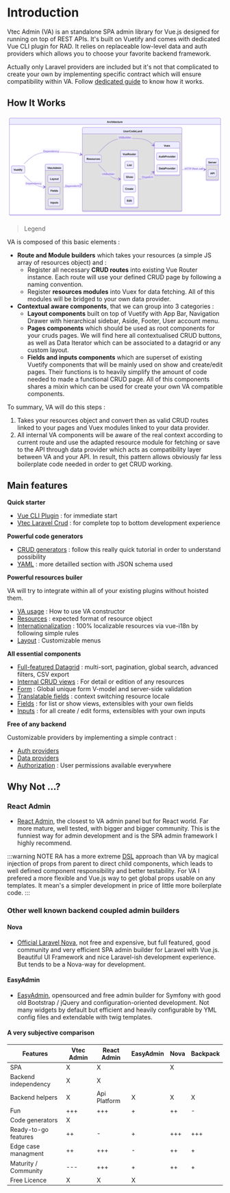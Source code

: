# Introduction

Vtec Admin (VA) is an standalone SPA admin library for Vue.js designed for running on top of REST APIs. It's built on Vuetify and comes with dedicated Vue CLI plugin for RAD. It relies on replaceable low-level data and auth providers which allows you to choose your favorite backend framework.

Actually only Laravel providers are included but it's not that complicated to create your own by implementing specific contract which will ensure compatibility within VA. Follow [dedicated guide](data-providers.md) to know how it works.

## How It Works

![Architecture](/diagrams/architecture.svg)

> Legend

VA is composed of this basic elements :

- **Route and Module builders** which takes your resources (a simple JS array of resources object) and :
  - Register all necessary **CRUD routes** into existing Vue Router instance. Each route will use your defined CRUD page by following a naming convention.
  - Register **resources modules** into Vuex for data fetching. All of this modules will be bridged to your own data provider.
- **Contextual aware components**, that we can group into 3 categories :
  - **Layout components** built on top of Vuetify with App Bar, Navigation Drawer with hierarchical sidebar, Aside, Footer, User account menu.
  - **Pages components** which should be used as root components for your cruds pages. We will find here all contextualised CRUD buttons, as well as Data Iterator which can be associated to a datagrid or any custom layout.
  - **Fields and inputs components** which are superset of existing Vuetify components that will be mainly used on show and create/edit pages. Their functions is to heavily simplify the amount of code needed to made a functional CRUD page. All of this components shares a mixin which can be used for create your own VA compatible components.

To summary, VA will do this steps :

1. Takes your resources object and convert then as valid CRUD routes linked to your pages and Vuex modules linked to your data provider.
2. All internal VA components will be aware of the real context according to current route and use the adapted resource module for fetching or save to the API through data provider which acts as compatibility layer between VA and your API. In result, this pattern allows obviously far less boilerplate code needed in order to get CRUD working.

## Main features

**Quick starter**

- [Vue CLI Plugin](getting-started) : for immediate start
- [Vtec Laravel Crud](laravel) : for complete top to bottom development experience

**Powerful code generators**

- [CRUD generators](tutorial) : follow this really quick tutorial in order to understand possibility
- [YAML](generators) : more detailled section with JSON schema used

**Powerful resources builer**

VA will try to integrate within all of your existing plugins without hoisted them.

- [VA usage](admin) : How to use VA constructor
- [Resources](resources) : expected format of resource object
- [Internationalization](i18n) : 100% localizable resources via vue-i18n by following simple rules
- [Layout](layout) : Customizable menus

**All essential components**

- [Full-featured Datagrid](components/list) : multi-sort, pagination, global search, advanced filters, CSV export
- [Internal CRUD views](components/crud) : For detail or edition of any resources
- [Form](components/crud#form) : Global unique form V-model and server-side validation
- [Translatable fields](components/crud#translatable) : context switching resource locale
- [Fields](components/fields) : for list or show views, extensibles with your own fields
- [Inputs](components/inputs) : for all create / edit forms, extensibles with your own inputs

**Free of any backend**

Customizable providers by implementing a simple contract :

- [Auth providers](auth-providers)
- [Data providers](data-providers)
- [Authorization](authorization) : User permissions available everywhere

## Why Not ...?

### React Admin

- [React Admin](https://github.com/marmelab/react-admin/), the closest to VA admin panel but for React world. Far more mature, well tested, with bigger and bigger community. This is the funniest way for admin development and is the SPA admin framework I highly recommend.

:::warning NOTE
RA has a more extreme [DSL](https://en.wikipedia.org/wiki/Domain-specific_language) approach than VA by magical injection of props from parent to direct child components, which leads to well defined component responsibility and better testability. For VA I prefered a more flexible and Vue.js way to get global props usable on any templates. It mean's a simpler development in price of little more boilerplate code.
:::

### Other well known backend coupled admin builders

#### Nova

- [Official Laravel Nova](https://nova.laravel.com/), not free and expensive, but full featured, good community and very efficient SPA admin builder for Laravel with Vue.js. Beautiful UI Framework and nice Laravel-ish development experience. But tends to be a Nova-way for development.

#### EasyAdmin

- [EasyAdmin](https://github.com/EasyCorp/EasyAdminBundle), opensourced and free admin builder for Symfony with good old Bootstrap / jQuery and configuration-oriented development. Not many widgets by default but efficient and heavily configurable by YML config files and extendable with twig templates.

#### A very subjective comparison

| Features               | Vtec Admin | React Admin  | EasyAdmin | Nova | Backpack |
| ---------------------- | ---------- | ------------ | --------- | ---- | -------- |
| SPA                    | X          | X            |           | X    |          |
| Backend independency   | X          | X            |           |      |          |
| Backend helpers        | X          | Api Platform | X         | X    | X        |
| Fun                    | +++        | +++          | +         | ++   | -        |
| Code generators        | X          |              |           |      |          |
| Ready-to-go features   | ++         | -            | +         | +++  | +++      |
| Edge case managment    | ++         | +++          | -         | ++   | +        |
| Maturity / Community   | ---        | +++          | +         | ++   | +        |
| Free Licence           | X          | X            | X         |      |          |

